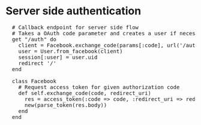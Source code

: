 # Server side authentication

<pre class="brush: ruby">
  # Callback endpoint for server side flow
  # Takes a OAuth code parameter and creates a user if necessary
  get "/auth" do
    client = Facebook.exchange_code(params[:code], url('/auth'))
    user = User.from_facebook(client)
    session[:user] = user.uid
    redirect '/'
  end

  class Facebook
    # Request access token for given authorization code
    def self.exchange_code(code, redirect_uri)
      res = access_token(:code => code, :redirect_uri => redirect_uri)
      new(parse_token(res.body))
    end
  end
</pre>